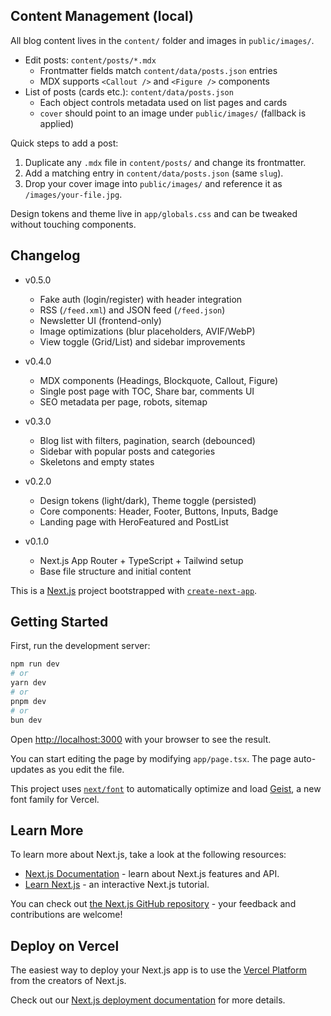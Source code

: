 ## Content Management (local)

All blog content lives in the `content/` folder and images in `public/images/`.

- Edit posts: `content/posts/*.mdx`
  - Frontmatter fields match `content/data/posts.json` entries
  - MDX supports `<Callout />` and `<Figure />` components
- List of posts (cards etc.): `content/data/posts.json`
  - Each object controls metadata used on list pages and cards
  - `cover` should point to an image under `public/images/` (fallback is applied)

Quick steps to add a post:
1. Duplicate any `.mdx` file in `content/posts/` and change its frontmatter.
2. Add a matching entry in `content/data/posts.json` (same `slug`).
3. Drop your cover image into `public/images/` and reference it as `/images/your-file.jpg`.

Design tokens and theme live in `app/globals.css` and can be tweaked without touching components.

## Changelog

- v0.5.0
  - Fake auth (login/register) with header integration
  - RSS (`/feed.xml`) and JSON feed (`/feed.json`)
  - Newsletter UI (frontend-only)
  - Image optimizations (blur placeholders, AVIF/WebP)
  - View toggle (Grid/List) and sidebar improvements

- v0.4.0
  - MDX components (Headings, Blockquote, Callout, Figure)
  - Single post page with TOC, Share bar, comments UI
  - SEO metadata per page, robots, sitemap

- v0.3.0
  - Blog list with filters, pagination, search (debounced)
  - Sidebar with popular posts and categories
  - Skeletons and empty states

- v0.2.0
  - Design tokens (light/dark), Theme toggle (persisted)
  - Core components: Header, Footer, Buttons, Inputs, Badge
  - Landing page with HeroFeatured and PostList

- v0.1.0
  - Next.js App Router + TypeScript + Tailwind setup
  - Base file structure and initial content


This is a [Next.js](https://nextjs.org) project bootstrapped with [`create-next-app`](https://nextjs.org/docs/app/api-reference/cli/create-next-app).

## Getting Started

First, run the development server:

```bash
npm run dev
# or
yarn dev
# or
pnpm dev
# or
bun dev
```

Open [http://localhost:3000](http://localhost:3000) with your browser to see the result.

You can start editing the page by modifying `app/page.tsx`. The page auto-updates as you edit the file.

This project uses [`next/font`](https://nextjs.org/docs/app/building-your-application/optimizing/fonts) to automatically optimize and load [Geist](https://vercel.com/font), a new font family for Vercel.

## Learn More

To learn more about Next.js, take a look at the following resources:

- [Next.js Documentation](https://nextjs.org/docs) - learn about Next.js features and API.
- [Learn Next.js](https://nextjs.org/learn) - an interactive Next.js tutorial.

You can check out [the Next.js GitHub repository](https://github.com/vercel/next.js) - your feedback and contributions are welcome!

## Deploy on Vercel

The easiest way to deploy your Next.js app is to use the [Vercel Platform](https://vercel.com/new?utm_medium=default-template&filter=next.js&utm_source=create-next-app&utm_campaign=create-next-app-readme) from the creators of Next.js.

Check out our [Next.js deployment documentation](https://nextjs.org/docs/app/building-your-application/deploying) for more details.
